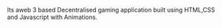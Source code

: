 Its aweb 3 based Decentralised gaming application built using HTML,CSS and Javascript with Animations.
